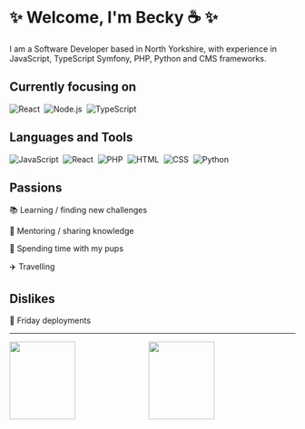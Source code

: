# :sparkles: Welcome, I'm Becky :coffee: :sparkles:

I am a Software Developer based in North Yorkshire, with experience 
in JavaScript, TypeScript Symfony, PHP, Python and CMS frameworks.

## Currently focusing on
![React](https://img.shields.io/badge/-React-05122A?style=for-the-badge&logo=react)&nbsp;
![Node.js](https://img.shields.io/badge/-Node.js-05122A?style=for-the-badge&logo=node.js)&nbsp;
![TypeScript](https://img.shields.io/badge/-TypeScript-05122A?style=for-the-badge&logo=typescript)&nbsp;

## Languages and Tools
![JavaScript](https://img.shields.io/badge/-JavaScript-05122A?style=for-the-badge&logo=javascript)&nbsp;
![React](https://img.shields.io/badge/-React-05122A?style=for-the-badge&logo=react)&nbsp;
![PHP](https://img.shields.io/badge/-PHP-05122A?style=for-the-badge&logo=php)&nbsp;
![HTML](https://img.shields.io/badge/-HTML-05122A?style=for-the-badge&logo=HTML5)&nbsp;
![CSS](https://img.shields.io/badge/-CSS-05122A?style=for-the-badge&logo=CSS3&logoColor=1572B6)&nbsp;
![Python](https://img.shields.io/badge/-Python-05122A?style=for-the-badge&logo=python)&nbsp;

## Passions
:books: Learning / finding new challenges

:raising_hand: Mentoring / sharing knowledge 

:dog: Spending time with my pups

:airplane: Travelling 


## Dislikes
:ship: Friday deployments

<hr /> 

<img height="137px" width="48%" align="left" src="https://github-readme-stats.vercel.app/api?username=beckyw5&theme=great-gatsby&hide_title=true&hide_border=true&show_icons=true&include_all_commits=true&count_private=true&line_height=21"><img height="137px" width="48%" align="left"  src="https://github-readme-stats.vercel.app/api/top-langs/?username=beckyw5&hide=html,css&hide_border=true&theme=great-gatsby&hide_title=true&layout=compact&hide_border=true&line_height=2&langs_count=8">

